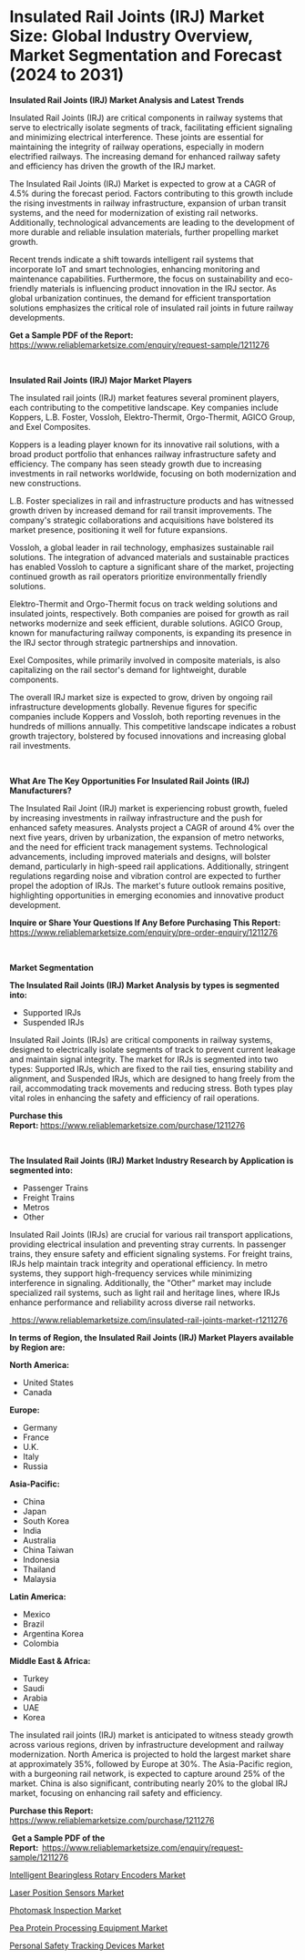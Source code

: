 <p><h1>Insulated Rail Joints (IRJ) Market Size: Global Industry Overview, Market Segmentation and Forecast (2024 to 2031)</h1></p><p><strong>Insulated Rail Joints (IRJ) Market Analysis and Latest Trends</strong></p>
<p><p>Insulated Rail Joints (IRJ) are critical components in railway systems that serve to electrically isolate segments of track, facilitating efficient signaling and minimizing electrical interference. These joints are essential for maintaining the integrity of railway operations, especially in modern electrified railways. The increasing demand for enhanced railway safety and efficiency has driven the growth of the IRJ market.</p><p>The Insulated Rail Joints (IRJ) Market is expected to grow at a CAGR of 4.5% during the forecast period. Factors contributing to this growth include the rising investments in railway infrastructure, expansion of urban transit systems, and the need for modernization of existing rail networks. Additionally, technological advancements are leading to the development of more durable and reliable insulation materials, further propelling market growth.</p><p>Recent trends indicate a shift towards intelligent rail systems that incorporate IoT and smart technologies, enhancing monitoring and maintenance capabilities. Furthermore, the focus on sustainability and eco-friendly materials is influencing product innovation in the IRJ sector. As global urbanization continues, the demand for efficient transportation solutions emphasizes the critical role of insulated rail joints in future railway developments.</p></p>
<p><strong>Get a Sample PDF of the Report:&nbsp;</strong> <a href="https://www.reliablemarketsize.com/enquiry/request-sample/1211276?utm_campaign=1140&utm_medium=2&utm_source=Github&utm_content=ia&utm_term=05102024&utm_id=insulated-rail-joints-irj">https://www.reliablemarketsize.com/enquiry/request-sample/1211276</a></p>
<p>&nbsp;</p>
<p><strong>Insulated Rail Joints (IRJ) Major Market Players</strong></p>
<p><p>The insulated rail joints (IRJ) market features several prominent players, each contributing to the competitive landscape. Key companies include Koppers, L.B. Foster, Vossloh, Elektro-Thermit, Orgo-Thermit, AGICO Group, and Exel Composites. </p><p>Koppers is a leading player known for its innovative rail solutions, with a broad product portfolio that enhances railway infrastructure safety and efficiency. The company has seen steady growth due to increasing investments in rail networks worldwide, focusing on both modernization and new constructions.</p><p>L.B. Foster specializes in rail and infrastructure products and has witnessed growth driven by increased demand for rail transit improvements. The company's strategic collaborations and acquisitions have bolstered its market presence, positioning it well for future expansions.</p><p>Vossloh, a global leader in rail technology, emphasizes sustainable rail solutions. The integration of advanced materials and sustainable practices has enabled Vossloh to capture a significant share of the market, projecting continued growth as rail operators prioritize environmentally friendly solutions.</p><p>Elektro-Thermit and Orgo-Thermit focus on track welding solutions and insulated joints, respectively. Both companies are poised for growth as rail networks modernize and seek efficient, durable solutions. AGICO Group, known for manufacturing railway components, is expanding its presence in the IRJ sector through strategic partnerships and innovation.</p><p>Exel Composites, while primarily involved in composite materials, is also capitalizing on the rail sector's demand for lightweight, durable components. </p><p>The overall IRJ market size is expected to grow, driven by ongoing rail infrastructure developments globally. Revenue figures for specific companies include Koppers and Vossloh, both reporting revenues in the hundreds of millions annually. This competitive landscape indicates a robust growth trajectory, bolstered by focused innovations and increasing global rail investments.</p></p>
<p>&nbsp;</p>
<p><strong>What Are The Key Opportunities For Insulated Rail Joints (IRJ) Manufacturers?</strong></p>
<p><p>The Insulated Rail Joint (IRJ) market is experiencing robust growth, fueled by increasing investments in railway infrastructure and the push for enhanced safety measures. Analysts project a CAGR of around 4% over the next five years, driven by urbanization, the expansion of metro networks, and the need for efficient track management systems. Technological advancements, including improved materials and designs, will bolster demand, particularly in high-speed rail applications. Additionally, stringent regulations regarding noise and vibration control are expected to further propel the adoption of IRJs. The market's future outlook remains positive, highlighting opportunities in emerging economies and innovative product development.</p></p>
<p><strong>Inquire or Share Your Questions If Any Before Purchasing This Report:</strong> <a href="https://www.reliablemarketsize.com/enquiry/pre-order-enquiry/1211276?utm_campaign=1140&utm_medium=2&utm_source=Github&utm_content=ia&utm_term=05102024&utm_id=insulated-rail-joints-irj">https://www.reliablemarketsize.com/enquiry/pre-order-enquiry/1211276</a></p>
<p>&nbsp;</p>
<p><strong>Market Segmentation</strong></p>
<p><strong>The Insulated Rail Joints (IRJ) Market Analysis by types is segmented into:</strong></p>
<p><ul><li>Supported IRJs</li><li>Suspended IRJs</li></ul></p>
<p><p>Insulated Rail Joints (IRJs) are critical components in railway systems, designed to electrically isolate segments of track to prevent current leakage and maintain signal integrity. The market for IRJs is segmented into two types: Supported IRJs, which are fixed to the rail ties, ensuring stability and alignment, and Suspended IRJs, which are designed to hang freely from the rail, accommodating track movements and reducing stress. Both types play vital roles in enhancing the safety and efficiency of rail operations.</p></p>
<p><strong>Purchase this Report:&nbsp;</strong><a href="https://www.reliablemarketsize.com/purchase/1211276?utm_campaign=1140&utm_medium=2&utm_source=Github&utm_content=ia&utm_term=05102024&utm_id=insulated-rail-joints-irj">https://www.reliablemarketsize.com/purchase/1211276</a></p>
<p>&nbsp;</p>
<p><strong>The Insulated Rail Joints (IRJ) Market Industry Research by Application is segmented into:</strong></p>
<p><ul><li>Passenger Trains</li><li>Freight Trains</li><li>Metros</li><li>Other</li></ul></p>
<p><p>Insulated Rail Joints (IRJs) are crucial for various rail transport applications, providing electrical insulation and preventing stray currents. In passenger trains, they ensure safety and efficient signaling systems. For freight trains, IRJs help maintain track integrity and operational efficiency. In metro systems, they support high-frequency services while minimizing interference in signaling. Additionally, the "Other" market may include specialized rail systems, such as light rail and heritage lines, where IRJs enhance performance and reliability across diverse rail networks.</p></p>
<p><a href="https://www.reliablemarketsize.com/insulated-rail-joints-market-r1211276?utm_campaign=1140&utm_medium=2&utm_source=Github&utm_content=ia&utm_term=05102024&utm_id=insulated-rail-joints-irj">&nbsp;https://www.reliablemarketsize.com/insulated-rail-joints-market-r1211276</a></p>
<p><strong>In terms of Region, the Insulated Rail Joints (IRJ) Market Players available by Region are:</strong></p>
<p>
    <p> <strong> North America: </strong>
        <ul>
            <li>United States</li>
            <li>Canada</li>
        </ul>
        </p> 
    <p> <strong> Europe: </strong>
        <ul>
            <li>Germany</li>
            <li>France</li>
            <li>U.K.</li>
            <li>Italy</li>
            <li>Russia</li>
        </ul>
        </p> 
    <p> <strong> Asia-Pacific: </strong>
        <ul>
            <li>China</li>
            <li>Japan</li>
            <li>South Korea</li>
            <li>India</li>
            <li>Australia</li>
            <li>China Taiwan</li>
            <li>Indonesia</li>
            <li>Thailand</li>
            <li>Malaysia</li>
        </ul>
        </p> 
    <p> <strong> Latin America: </strong>
        <ul>
            <li>Mexico</li>
            <li>Brazil</li>
            <li>Argentina Korea</li>
            <li>Colombia</li>
        </ul>
        </p> 
    <p> <strong> Middle East & Africa: </strong>
        <ul>
            <li>Turkey</li>
            <li>Saudi</li>
            <li>Arabia</li>
            <li>UAE</li>
            <li>Korea</li>
        </ul>
    </p>
    </p>
<p><p>The insulated rail joints (IRJ) market is anticipated to witness steady growth across various regions, driven by infrastructure development and railway modernization. North America is projected to hold the largest market share at approximately 35%, followed by Europe at 30%. The Asia-Pacific region, with a burgeoning rail network, is expected to capture around 25% of the market. China is also significant, contributing nearly 20% to the global IRJ market, focusing on enhancing rail safety and efficiency.</p></p>
<p><strong>Purchase this Report: </strong><a href="https://www.reliablemarketsize.com/purchase/1211276?utm_campaign=1140&utm_medium=2&utm_source=Github&utm_content=ia&utm_term=05102024&utm_id=insulated-rail-joints-irj">https://www.reliablemarketsize.com/purchase/1211276</a></p>
<p>&nbsp;<strong>Get a Sample PDF of the Report:&nbsp;&nbsp;</strong><a href="https://www.reliablemarketsize.com/enquiry/request-sample/1211276?utm_campaign=1140&utm_medium=2&utm_source=Github&utm_content=ia&utm_term=05102024&utm_id=insulated-rail-joints-irj">https://www.reliablemarketsize.com/enquiry/request-sample/1211276</a></p>
<p><strong></strong></p>
<p><p><a href="https://issuu.com/reportprime-2/docs/intelligent-bearingless-rotary-enco_826a97428ba056?utm_campaign=1140&utm_medium=2&utm_source=Github&utm_content=ia&utm_term=05102024&utm_id=insulated-rail-joints-irj">Intelligent Bearingless Rotary Encoders Market</a></p><p><a href="https://issuu.com/reportprime-2/docs/laser-position-sensors-market-size-_5bb660b39acf88?utm_campaign=1140&utm_medium=2&utm_source=Github&utm_content=ia&utm_term=05102024&utm_id=insulated-rail-joints-irj">Laser Position Sensors Market</a></p><p><a href="https://www.linkedin.com/pulse/photomask-inspection-market-transformation-comparative-a65he?utm_campaign=1140&utm_medium=2&utm_source=Github&utm_content=ia&utm_term=05102024&utm_id=insulated-rail-joints-irj">Photomask Inspection Market</a></p><p><a href="https://www.linkedin.com/pulse/regulatory-landscape-its-influence-global-pea-protein-sdh7c?utm_campaign=1140&utm_medium=2&utm_source=Github&utm_content=ia&utm_term=05102024&utm_id=insulated-rail-joints-irj">Pea Protein Processing Equipment Market</a></p><p><a href="https://www.linkedin.com/pulse/personal-safety-tracking-devices-market-size-share-competitive-pcscc?utm_campaign=1140&utm_medium=2&utm_source=Github&utm_content=ia&utm_term=05102024&utm_id=insulated-rail-joints-irj">Personal Safety Tracking Devices Market</a></p></p>